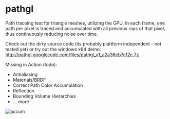 pathgl
======

Path traceing test for triangle meshes, utilizing the GPU. In each frame, one path per pixel is traced and accumulated with all previous rays of that pixel, thus continuously reducing noise over time.

Check out the dirty source code (its probably plattform independent - not tested yet) or try out the windows x64 demo: http://pathgl.googlecode.com/files/pathgl_v1_a2a36eb7c12c.7z

Missing in Action (todo):

* Antialiasing
* Materials/BRDF
* Correct Path Color Accumulation
* Reflection
* Bounding Volume Hierarchies
* ... more

![accum](https://raw.githubusercontent.com/wiki/cgcostume/pathgl/pathgl_v1_accum.gif)
